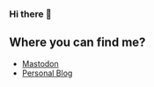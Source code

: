 ### Hi there 👋

## Where you can find me?

- <a href="https://toot.krivokuca.dev/@casastorta" rel="nofollow me">Mastodon</a>
- [Personal Blog](https://krivokuca.dev/)

<!--
**casastorta/casastorta** is a ✨ _special_ ✨ repository because its `README.md` (this file) appears on your GitHub profile.

Here are some ideas to get you started:

- 🔭 I’m currently working on ...
- 🌱 I’m currently learning ...
- 👯 I’m looking to collaborate on ...
- 🤔 I’m looking for help with ...
- 💬 Ask me about ...
- 📫 How to reach me: ...
- 😄 Pronouns: ...
- ⚡ Fun fact: ...
-->
